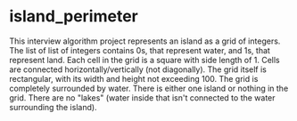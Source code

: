 # island_perimeter
This interview algorithm project represents an island as a grid of integers. The list of list of integers contains 0s, that represent water, and 1s, that represent land.  Each cell in the grid is a square with side length of 1.  Cells are connected horizontally/vertically (not diagonally).  The grid itself is rectangular, with its width and height not exceeding 100.  The grid is completely surrounded by water.  There is either one island or nothing in the grid.  There are no "lakes" (water inside that isn't connected to the water surrounding the island).